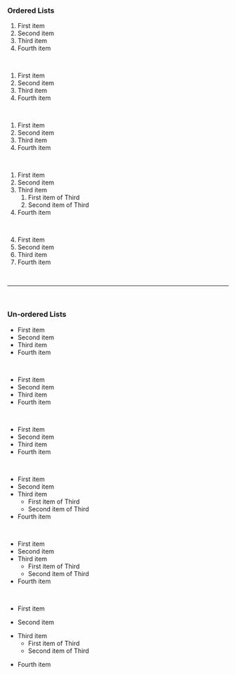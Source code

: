 <!--
    > TITLE 1
        >> Ordered List

    > PURPOSE
        >> Used to create an ordered list.

    > THEORY
        >> For ordered lists, starting is mandatory. Number 'One' following by a 'period', '1.', will be the only factor which will decide for an ordered list regardless of what will be the next serial numbers for rest of the same list items.
        
        >> That is, if you have started list by alloting any number other than 'one', then it will be treated as a paragraph.
-->

### Ordered Lists

1. First item
2. Second item
3. Third item
4. Fourth item

<br>

1. First item
1. Second item
1. Third item
1. Fourth item

<br>

1. First item
3. Second item
8. Third item
6. Fourth item

<br>

1. First item
2. Second item
3. Third item
    1. First item of Third
    2. Second item of Third
4. Fourth item

<br>

4. First item
3. Second item
8. Third item
6. Fourth item


<br>

***

<br>

<!--
    > TITLE 2
        >> Un-ordered List

    > PURPOSE
        >> Used to create an un-ordered list.

    > THEORY
        >> For un-ordered lists, initiate the list items by dash (-), astrisks (*), or plus (+) sign, ofcouse without following a period sign.

        >> Using combination of dash, astrisks, and plus sign within same list isn't recommended, as it will create an unexpected formatting errors in the output, also it is highly inefficient.
-->

### Un-ordered Lists

- First item
- Second item
- Third item
- Fourth item

<br>

* First item
* Second item
* Third item
* Fourth item

<br>

+ First item
+ Second item
+ Third item
+ Fourth item

<br>

+ First item
+ Second item
+ Third item
    + First item of Third
    + Second item of Third
+ Fourth item

<br>

+ First item
+ Second item
+ Third item
    - First item of Third
    - Second item of Third
+ Fourth item

 <br>

 <!-- Not recommended using different signs -->
+ First item
- Second item
* Third item
    - First item of Third
    * Second item of Third
+ Fourth item
